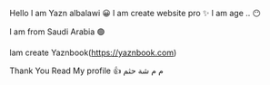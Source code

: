  Hello l am Yazn albalawi 😀
 l am create website pro ✨
 l am age .. 😶

 l am from Saudi Arabia 🟢

lam create Yaznbook(https://yaznbook.com)

Thank You Read My profile 👍
 م
م شة
 حثم
